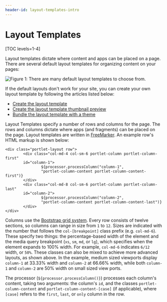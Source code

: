 ```yaml
---
header-id: layout-templates-intro
---
```


# Layout Templates

[TOC levels=1-4]

Layout templates dictate where content and apps can be placed on a page. 
There are several default layout templates for organizing content on your
pages:

![Figure 1: There are many default layout templates to choose from.](../../../images/page-select-layout.png)

If the default layouts don't work for your site, you can create your own layout
template by following the articles listed below: 

- [Create the layout template](/docs/7-2/reference/-/knowledge_base/reference/creating-layout-templates-with-the-themes-generator)
- [Create the layout template thumbnail preview](/docs/7-2/frameworks/-/knowledge_base/frameworks/creating-custom-layout-template-thumbnail-previews)
- [Bundle the layout template with a theme](/docs/7-2/frameworks/-/knowledge_base/frameworks/including-layout-templates-with-a-theme)

Layout Templates specify a number of rows and columns for the page. The rows 
and columns dictate where apps (and fragments) can be placed on the page. Layout 
templates are written in 
[FreeMarker](https://freemarker.apache.org/). 
An example row's HTML markup is shown below:

    <div class="portlet-layout row">
            <div class="col-md-4 col-sm-6 portlet-column portlet-column-first" 
            id="column-1">
                    ${processor.processColumn("column-1", 
                    "portlet-column-content portlet-column-content-first")}
            </div>
            <div class="col-md-8 col-sm-6 portlet-column portlet-column-last" 
            id="column-2">
                    ${processor.processColumn("column-2", 
                    "portlet-column-content portlet-column-content-last")}
            </div>
    </div>

Columns use the 
[Bootstrap grid system](https://getbootstrap.com/docs/4.0/layout/grid/). 
Every row consists of twelve sections, so columns can range in size from `1` to 
`12`. Sizes are indicated with the number that follows the `col-[breakpoint]` 
class prefix (e.g. `col-md-6`). These specify two things: the percentage-based 
width of the element and the media query breakpoint (`xs`, `sm`, `md`, or `lg`), 
which specifies when the element expands to 100% width. For example, `col-md-6` 
indicates `6/12` width, or `50%`. These classes can also be mixed to achieve 
more advanced layouts, as shown above. In the example, medium sized viewports 
display `column-1` at 33.33% width and `column-2` at 66.66% width, while both 
`column-1` and `column-2` are 50% width on small sized view ports. 

The processor (`${processor.processColumn()}`) processes each column's content, 
taking two arguments: the column's `id`, and the classes 
`portlet-column-content` and `portlet-column-content-[case]` (if applicable), 
where `[case]` refers to the `first`, `last`, or `only` column in the row. 

